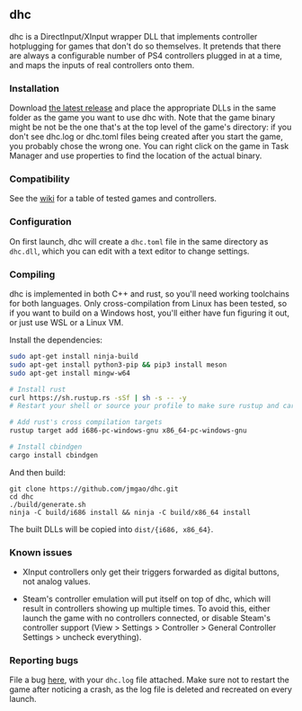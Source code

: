 ## dhc

dhc is a DirectInput/XInput wrapper DLL that implements controller hotplugging
for games that don't do so themselves. It pretends that there are always a
configurable number of PS4 controllers plugged in at a time, and maps the
inputs of real controllers onto them.

### Installation

Download [the latest release](https://github.com/jmgao/dhc/releases) and place
the appropriate DLLs in the same folder as the game you want to use dhc with.
Note that the game binary might be not be the one that's at the top level of
the game's directory: if you don't see dhc.log or dhc.toml files being created
after you start the game, you probably chose the wrong one. You can right click
on the game in Task Manager and use properties to find the location of the
actual binary.

### Compatibility

See the [wiki](https://github.com/jmgao/dhc/wiki/Compatibility) for a table of
tested games and controllers.

### Configuration

On first launch, dhc will create a `dhc.toml` file in the same directory as
`dhc.dll`, which you can edit with a text editor to change settings.

### Compiling

dhc is implemented in both C++ and rust, so you'll need working toolchains for
both languages. Only cross-compilation from Linux has been tested, so if you
want to build on a Windows host, you'll either have fun figuring it out, or
just use WSL or a Linux VM.

Install the dependencies:
```sh
sudo apt-get install ninja-build
sudo apt-get install python3-pip && pip3 install meson
sudo apt-get install mingw-w64

# Install rust
curl https://sh.rustup.rs -sSf | sh -s -- -y
# Restart your shell or source your profile to make sure rustup and cargo are on your $PATH

# Add rust's cross compilation targets
rustup target add i686-pc-windows-gnu x86_64-pc-windows-gnu

# Install cbindgen
cargo install cbindgen
```

And then build:
```
git clone https://github.com/jmgao/dhc.git
cd dhc
./build/generate.sh
ninja -C build/i686 install && ninja -C build/x86_64 install
```

The built DLLs will be copied into `dist/{i686, x86_64}`.

### Known issues

- XInput controllers only get their triggers forwarded as digital buttons, not
  analog values.

- Steam's controller emulation will put itself on top of dhc, which will result
  in controllers showing up multiple times. To avoid this, either launch the
  game with no controllers connected, or disable Steam's controller support
  (View > Settings > Controller > General Controller Settings > uncheck everything).

### Reporting bugs

File a bug [here](https://github.com/jmgao/dhc/issues/new), with your `dhc.log`
file attached. Make sure not to restart the game after noticing a crash, as the
log file is deleted and recreated on every launch.
